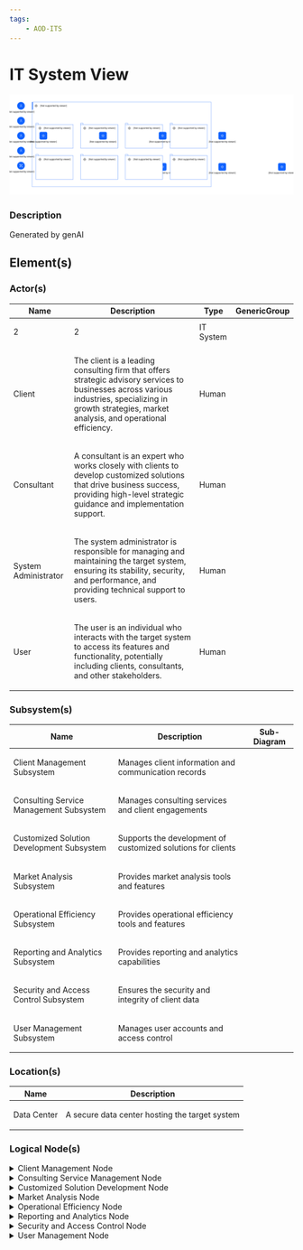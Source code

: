 ```yaml
---
tags:
    - AOD-ITS
---
```


#  IT System View




![IT System View](../../../../img/aoditsystem_Pb3Xs0w3nLeuiX-dy9kQG.svg)




### Description

<p>Generated by genAI</p>








## Element(s)




### Actor(s)

| Name | Description | Type | GenericGroup |
| --- | --- | --- | --- |
| 2 | <p>2</p> | IT System |  |
| Client | <p>The client is a leading consulting firm that offers strategic advisory services to businesses across various industries, specializing in growth strategies, market analysis, and operational efficiency.</p> | Human |  |
| Consultant | <p>A consultant is an expert who works closely with clients to develop customized solutions that drive business success, providing high-level strategic guidance and implementation support.</p> | Human |  |
| System Administrator | <p>The system administrator is responsible for managing and maintaining the target system, ensuring its stability, security, and performance, and providing technical support to users.</p> | Human |  |
| User | <p>The user is an individual who interacts with the target system to access its features and functionality, potentially including clients, consultants, and other stakeholders.</p> | Human |  |





### Subsystem(s)


| Name | Description | Sub-Diagram |
| --- | --- | --- |
| Client Management Subsystem | <p>Manages client information and communication records</p> |  |
| Consulting Service Management Subsystem | <p>Manages consulting services and client engagements</p> |  |
| Customized Solution Development Subsystem | <p>Supports the development of customized solutions for clients</p> |  |
| Market Analysis Subsystem | <p>Provides market analysis tools and features</p> |  |
| Operational Efficiency Subsystem | <p>Provides operational efficiency tools and features</p> |  |
| Reporting and Analytics Subsystem | <p>Provides reporting and analytics capabilities</p> |  |
| Security and Access Control Subsystem | <p>Ensures the security and integrity of client data</p> |  |
| User Management Subsystem | <p>Manages user accounts and access control</p> |  |






### Location(s)

| Name | Description |
| --- | --- | 
 | Data Center | <p>A secure data center hosting the target system</p> |











### Logical Node(s)

    

<details markdown=1>
<summary markdown="span">Client Management Node</summary>

<table>
    <caption></caption>
    <tr>
        <td> <strong>Name</strong> </td>
        <td>Client Management Node</td>
    </tr>
    <tr>
        <td> <strong>Description</strong> </td>
        <td><p>Manages client information and communication records</p></td>
    </tr>
    <tr>
        <td> <strong>Related Diagrams</strong> </td>
        <td>
                <div><a href="../../../../Architecture/Architecture-Overview/IT-System-View/IT-System-View">IT System View</a></div></td>
    </tr>
</table>
</details>
    

<details markdown=1>
<summary markdown="span">Consulting Service Management Node</summary>

<table>
    <caption></caption>
    <tr>
        <td> <strong>Name</strong> </td>
        <td>Consulting Service Management Node</td>
    </tr>
    <tr>
        <td> <strong>Description</strong> </td>
        <td><p>Manages consulting services and client engagements</p></td>
    </tr>
    <tr>
        <td> <strong>Related Diagrams</strong> </td>
        <td>
                <div><a href="../../../../Architecture/Architecture-Overview/IT-System-View/IT-System-View">IT System View</a></div></td>
    </tr>
</table>
</details>
    

<details markdown=1>
<summary markdown="span">Customized Solution Development Node</summary>

<table>
    <caption></caption>
    <tr>
        <td> <strong>Name</strong> </td>
        <td>Customized Solution Development Node</td>
    </tr>
    <tr>
        <td> <strong>Description</strong> </td>
        <td><p>Supports the development of customized solutions for clients</p></td>
    </tr>
    <tr>
        <td> <strong>Related Diagrams</strong> </td>
        <td>
                <div><a href="../../../../Architecture/Architecture-Overview/IT-System-View/IT-System-View">IT System View</a></div></td>
    </tr>
</table>
</details>
    

<details markdown=1>
<summary markdown="span">Market Analysis Node</summary>

<table>
    <caption></caption>
    <tr>
        <td> <strong>Name</strong> </td>
        <td>Market Analysis Node</td>
    </tr>
    <tr>
        <td> <strong>Description</strong> </td>
        <td><p>Provides market analysis tools and features</p></td>
    </tr>
    <tr>
        <td> <strong>Related Diagrams</strong> </td>
        <td>
                <div><a href="../../../../Architecture/Architecture-Overview/IT-System-View/IT-System-View">IT System View</a></div></td>
    </tr>
</table>
</details>
    

<details markdown=1>
<summary markdown="span">Operational Efficiency Node</summary>

<table>
    <caption></caption>
    <tr>
        <td> <strong>Name</strong> </td>
        <td>Operational Efficiency Node</td>
    </tr>
    <tr>
        <td> <strong>Description</strong> </td>
        <td><p>Provides operational efficiency tools and features</p></td>
    </tr>
    <tr>
        <td> <strong>Related Diagrams</strong> </td>
        <td>
                <div><a href="../../../../Architecture/Architecture-Overview/IT-System-View/IT-System-View">IT System View</a></div></td>
    </tr>
</table>
</details>
    

<details markdown=1>
<summary markdown="span">Reporting and Analytics Node</summary>

<table>
    <caption></caption>
    <tr>
        <td> <strong>Name</strong> </td>
        <td>Reporting and Analytics Node</td>
    </tr>
    <tr>
        <td> <strong>Description</strong> </td>
        <td><p>Provides reporting and analytics capabilities</p></td>
    </tr>
    <tr>
        <td> <strong>Related Diagrams</strong> </td>
        <td>
                <div><a href="../../../../Architecture/Architecture-Overview/IT-System-View/IT-System-View">IT System View</a></div></td>
    </tr>
</table>
</details>
    

<details markdown=1>
<summary markdown="span">Security and Access Control Node</summary>

<table>
    <caption></caption>
    <tr>
        <td> <strong>Name</strong> </td>
        <td>Security and Access Control Node</td>
    </tr>
    <tr>
        <td> <strong>Description</strong> </td>
        <td><p>Ensures the security and integrity of client data</p></td>
    </tr>
    <tr>
        <td> <strong>Related Diagrams</strong> </td>
        <td>
                <div><a href="../../../../Architecture/Architecture-Overview/IT-System-View/IT-System-View">IT System View</a></div></td>
    </tr>
</table>
</details>
    

<details markdown=1>
<summary markdown="span">User Management Node</summary>

<table>
    <caption></caption>
    <tr>
        <td> <strong>Name</strong> </td>
        <td>User Management Node</td>
    </tr>
    <tr>
        <td> <strong>Description</strong> </td>
        <td><p>Manages user accounts and access control</p></td>
    </tr>
    <tr>
        <td> <strong>Related Diagrams</strong> </td>
        <td>
                <div><a href="../../../../Architecture/Architecture-Overview/IT-System-View/IT-System-View">IT System View</a></div></td>
    </tr>
</table>
</details>
    





